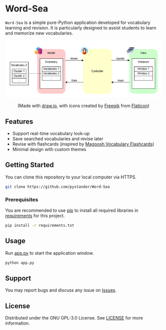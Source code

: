 # Word-Sea
`Word-Sea` is a simple pure-Python application developed for vocabulary learning and revision.
It is particularly designed to assist students to learn and memorize new vocabularies.

<p align=center>
    <img src="docs/WordSea_MVC.png">
</p>

<p align=center>
    (Made with <a href="https://app.diagrams.net">draw.io</a>, with icons created by <a href="https://www.flaticon.com/authors/freepik">Freepik</a> from <a href="https://www.flaticon.com)">Flaticon</a>)
</p>


## Features
- Support real-time vocabulary look-up
- Save searched vocabularies and revise later
- Revise with flashcards (inspired by [Magoosh Vocabulary Flashcards](https://gre.magoosh.com/flashcards/vocabulary))
- Minimal design with custom themes


## Getting Started
You can clone this repository to your local computer via HTTPS.
```bash
git clone https://github.com/pystander/Word-Sea
```

### Prerequisites
You are recommended to use [pip](https://pypi.org/project/pip/) to install all required libraries in [requirements](requirements.txt) for this project.
```bash
pip install -r requirements.txt
```


## Usage
Run [app.py](app.py) to start the application window.
```bash
python app.py
```


## Support
You may report bugs and discuss any issue on [Issues](https://github.com/pystander/Word-Sea/issues).


## License
Distributed under the GNU GPL-3.0 License. See [LICENSE](LICENSE) for more information.
